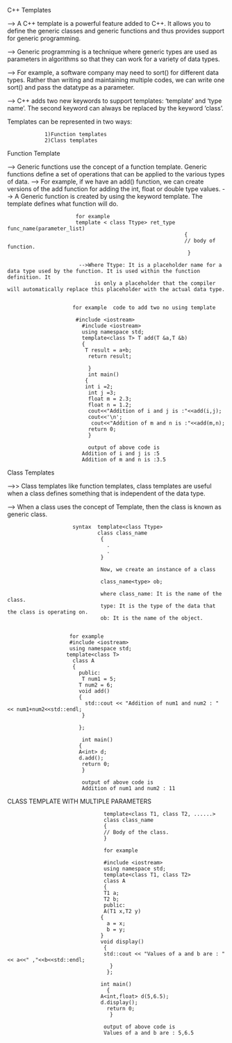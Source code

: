  C++ Templates
 

--> A C++ template is a powerful feature added to C++. It allows you to define the generic classes and generic functions and thus provides support for generic 
   programming.

--> Generic programming is a technique where generic types are used as parameters in algorithms so that they can work for a variety of data types.

--> For example, a software company may need to sort() for different data types. Rather than writing and maintaining multiple codes, we can write one sort() and pass 
     the datatype as a parameter. 

--> C++ adds two new keywords to support templates: ‘template’ and ‘type name’. The second keyword can always be replaced by the keyword ‘class’.

Templates can be represented in two ways:

                1)Function templates
                2)Class templates


Function Template

--> Generic functions use the concept of a function template. Generic functions define a set of operations that can be applied to the various types of data.
-->  For example, if we have an add() function, we can create versions of the add function for adding the int, float or double 
    type values.
--> A Generic function is created by using the keyword template. The template defines what function will do.

                          for example                    
                          template < class Ttype> ret_type func_name(parameter_list)  
                                                             {  
                                                             // body of function.  
                                                              }  
                                                              
                           -->Where Ttype: It is a placeholder name for a data type used by the function. It is used within the function definition. It 
                                is only a placeholder that the compiler will automatically replace this placeholder with the actual data type.   


                         for example  code to add two no using template
                          
                          #include <iostream>  
                            #include <iostream>  
                            using namespace std;  
                            template<class T> T add(T &a,T &b)  
                            {  
                             T result = a+b;  
                              return result;  
      
                              }  
                              int main()  
                             {  
                             int i =2;  
                              int j =3;  
                              float m = 2.3;  
                              float n = 1.2;  
                              cout<<"Addition of i and j is :"<<add(i,j);                            
                              cout<<'\n';  
                               cout<<"Addition of m and n is :"<<add(m,n);  
                              return 0;  
                              }

                              output of above code is 
                            Addition of i and j is :5
                            Addition of m and n is :3.5

Class Templates

-->> Class templates like function templates, class templates are useful when a class defines something that is independent of the data type.

--> When a class uses the concept of Template, then the class is known as generic class.

                         syntax  template<class Ttype>  
                                 class class_name  
                                  {  
                                    .  
                                    .  
                                  }

                                  Now, we create an instance of a class

                                  class_name<type> ob;
                                  
                                  where class_name: It is the name of the class.
                                  type: It is the type of the data that the class is operating on.
                                  ob: It is the name of the object.


                        for example
                        #include <iostream>  
                        using namespace std;  
                       template<class T>  
                         class A   
                         {  
                           public:  
                            T num1 = 5;  
                           T num2 = 6;  
                           void add()  
                           {  
                             std::cout << "Addition of num1 and num2 : " << num1+num2<<std::endl;  
                            }  
      
                           };  
  
                            int main()  
                           {  
                           A<int> d;  
                           d.add();  
                            return 0;  
                            }

                            output of above code is
                            Addition of num1 and num2 : 11


  CLASS TEMPLATE WITH MULTIPLE PARAMETERS

                                   template<class T1, class T2, ......>   
                                   class class_name  
                                   {  
                                   // Body of the class.  
                                   }  
                                 
                                   for example

                                   #include <iostream>  
                                   using namespace std;  
                                   template<class T1, class T2>  
                                   class A   
                                   {  
                                   T1 a;  
                                   T2 b;  
                                   public:  
                                   A(T1 x,T2 y)  
                                  {  
                                    a = x;  
                                    b = y;  
                                  }  
                                  void display()  
                                   {  
                                   std::cout << "Values of a and b are : " << a<<" ,"<<b<<std::endl;  
                                     }  
                                    };  
  
                                  int main()  
                                    {  
                                  A<int,float> d(5,6.5);  
                                  d.display();  
                                    return 0;  
                                     }
                                     
                                   output of above code is
                                   Values of a and b are : 5,6.5
                         
